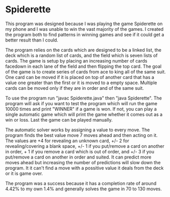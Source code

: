 # Spiderette
This program was designed because I was playing the game Spiderette on my phone and I was unable to win the vast majority of the games.  I created the program both to find patterns in winning games and see if it could get a better result than I could.

The program relies on the cards which are designed to be a linked list, the deck which is a random list of cards, and the field which is seven lists of cards.  The game is setup by placing an increasing number of cards facedown in each lane of the field and then flipping the top card.  The goal of the game is to create series of cards from ace to king all of the same suit.  One card can be moved if it is placed on top of another card that has a value one greater than the first or it is moved to a empty space.  Multiple cards can be moved only if they are in order and of the same suit.  

To use the program run "javac Spiderette.java" then "java Spiderette".  The program will ask if you want to test the program which will run the game 10000 times and print "WINNER" if a game is won.  If not, you can play a single automatic game which will print the game whether it comes out as a win or loss.  Last the game can be played manually.

The automatic solver works by assigning a value to every move.  The program finds the best value move 7 moves ahead and then acting on it.  The values are +4 for revealing an unknown card,  +/- 2 for revealing/covering a blank space,  +/- 1 if you put/remove a card on another in order, + 1 if you remove a card which is out of order, and +/- 3 if you put/remove a card on another in order and suited.  It can predict more moves ahead but increasing the number of predictions will slow down the program.  It it can't find a move with a possitive value it deals from the deck or it is game over.

The program was a success because it has a completion rate of around 4.42% to my own 1.4% and generally solves the game in 70 to 130 moves.